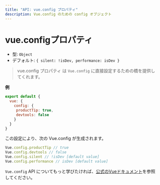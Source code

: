 ```yaml
---
title: "API: vue.config プロパティ"
description: Vue.config のための config オブジェクト
---
```



# vue.configプロパティ

- 型: `Object`
- デフォルト: `{ silent: !isDev, performance: isDev }`

> vue.config プロパティ は `Vue.config` に直接設定するための橋を提供してくれます。


**例**

```js
export default {
  vue: {
    config: {
     productTip: true,
     devtools: false
    }
  }
}
```

この設定により、次の Vue.config が生成されます。

``` js
Vue.config.productTip // true
Vue.config.devtools // false
Vue.config.silent // !isDev [default value]
Vue.config.performance // isDev [default value]
```


`Vue.config` API についてもっと学びたければ、[公式のVueドキュメント](https://vuejs.org/v2/api/#Global-Config)を参照してください。
